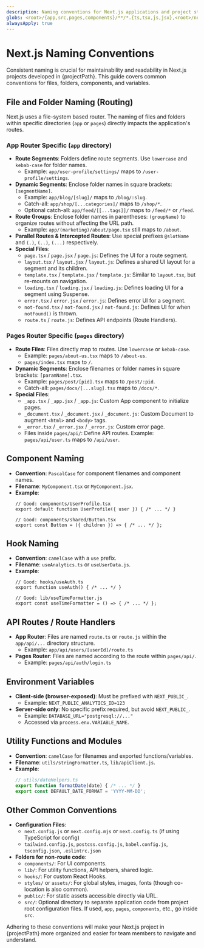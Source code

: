 ```yaml
---
description: Naming conventions for Next.js applications and project structure.
globs: <root>/{app,src,pages,components}/**/*.{ts,tsx,js,jsx},<root>/next.config.{js,ts}
alwaysApply: true
---
```


# Next.js Naming Conventions

Consistent naming is crucial for maintainability and readability in Next.js projects developed in {projectPath}. This guide covers common conventions for files, folders, components, and variables.

## File and Folder Naming (Routing)

Next.js uses a file-system based router. The naming of files and folders within specific directories (`app` or `pages`) directly impacts the application's routes.

### App Router Specific (`app` directory)

-   **Route Segments**: Folders define route segments. Use `lowercase` and `kebab-case` for folder names.
    -   Example: `app/user-profile/settings/` maps to `/user-profile/settings`.
-   **Dynamic Segments**: Enclose folder names in square brackets: `[segmentName]`.
    -   Example: `app/blog/[slug]/` maps to `/blog/:slug`.
    -   Catch-all: `app/shop/[...categories]/` maps to `/shop/*`.
    -   Optional catch-all: `app/feed/[[...tags]]/` maps to `/feed/*` or `/feed`.
-   **Route Groups**: Enclose folder names in parentheses: `(groupName)` to organize routes without affecting the URL path.
    -   Example: `app/(marketing)/about/page.tsx` still maps to `/about`.
-   **Parallel Routes & Intercepted Routes**: Use special prefixes `@slotName` and `(.)`, `(..)`, `(...)` respectively.
-   **Special Files**:
    -   `page.tsx` / `page.jsx` / `page.js`: Defines the UI for a route segment.
    -   `layout.tsx` / `layout.jsx` / `layout.js`: Defines a shared UI layout for a segment and its children.
    -   `template.tsx` / `template.jsx` / `template.js`: Similar to `layout.tsx`, but re-mounts on navigation.
    -   `loading.tsx` / `loading.jsx` / `loading.js`: Defines loading UI for a segment using Suspense.
    -   `error.tsx` / `error.jsx` / `error.js`: Defines error UI for a segment.
    -   `not-found.tsx` / `not-found.jsx` / `not-found.js`: Defines UI for when `notFound()` is thrown.
    -   `route.ts` / `route.js`: Defines API endpoints (Route Handlers).

### Pages Router Specific (`pages` directory)

-   **Route Files**: Files directly map to routes. Use `lowercase` or `kebab-case`.
    -   Example: `pages/about-us.tsx` maps to `/about-us`.
    -   `pages/index.tsx` maps to `/`.
-   **Dynamic Segments**: Enclose filenames or folder names in square brackets: `[paramName].tsx`.
    -   Example: `pages/post/[pid].tsx` maps to `/post/:pid`.
    -   Catch-all: `pages/docs/[...slug].tsx` maps to `/docs/*`.
-   **Special Files**:
    -   `_app.tsx` / `_app.jsx` / `_app.js`: Custom App component to initialize pages.
    -   `_document.tsx` / `_document.jsx` / `_document.js`: Custom Document to augment `<html>` and `<body>` tags.
    -   `_error.tsx` / `_error.jsx` / `_error.js`: Custom error page.
    -   Files inside `pages/api/`: Define API routes. Example: `pages/api/user.ts` maps to `/api/user`.

## Component Naming

-   **Convention**: `PascalCase` for component filenames and component names.
-   **Filename**: `MyComponent.tsx` or `MyComponent.jsx`.
-   **Example**:
    ```tsx
    // Good: components/UserProfile.tsx
    export default function UserProfile({ user }) { /* ... */ }

    // Good: components/shared/Button.tsx
    export const Button = ({ children }) => { /* ... */ };
    ```

## Hook Naming

-   **Convention**: `camelCase` with a `use` prefix.
-   **Filename**: `useAnalytics.ts` or `useUserData.js`.
-   **Example**:
    ```tsx
    // Good: hooks/useAuth.ts
    export function useAuth() { /* ... */ }

    // Good: lib/useTimeFormatter.js
    export const useTimeFormatter = () => { /* ... */ };
    ```

## API Routes / Route Handlers

-   **App Router**: Files are named `route.ts` or `route.js` within the `app/api/...` directory structure.
    -   Example: `app/api/users/[userId]/route.ts`
-   **Pages Router**: Files are named according to the route within `pages/api/`.
    -   Example: `pages/api/auth/login.ts`

## Environment Variables

-   **Client-side (browser-exposed)**: Must be prefixed with `NEXT_PUBLIC_`.
    -   Example: `NEXT_PUBLIC_ANALYTICS_ID=123`
-   **Server-side only**: No specific prefix required, but avoid `NEXT_PUBLIC_`.
    -   Example: `DATABASE_URL="postgresql://..."`
    -   Accessed via `process.env.VARIABLE_NAME`.

## Utility Functions and Modules

-   **Convention**: `camelCase` for filenames and exported functions/variables.
-   **Filename**: `utils/stringFormatter.ts`, `lib/apiClient.js`.
-   **Example**:
    ```ts
    // utils/dateHelpers.ts
    export function formatDate(date) { /* ... */ }
    export const DEFAULT_DATE_FORMAT = 'YYYY-MM-DD';
    ```

## Other Common Conventions

-   **Configuration Files**:
    -   `next.config.js` or `next.config.mjs` or `next.config.ts` (if using TypeScript for config)
    -   `tailwind.config.js`, `postcss.config.js`, `babel.config.js`, `tsconfig.json`, `.eslintrc.json`
-   **Folders for non-route code**:
    -   `components/`: For UI components.
    -   `lib/`: For utility functions, API helpers, shared logic.
    -   `hooks/`: For custom React Hooks.
    -   `styles/` or `assets/`: For global styles, images, fonts (though co-location is also common).
    -   `public/`: For static assets accessible directly via URL.
    -   `src/`: Optional directory to separate application code from project root configuration files. If used, `app`, `pages`, `components`, etc., go inside `src`.

Adhering to these conventions will make your Next.js project in {projectPath} more organized and easier for team members to navigate and understand.
```
